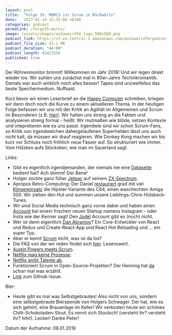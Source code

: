```yaml
---
layout: post
title:  "Folge 35: MURCS ist Scrum in Rückwärts"
date:   2017-01-14 15:35:00 +0100
categories: podcast
permalink: /folge35-murcs/
image: /assets/images/autoweirdfm_logo_500x500.png
podcast_link: https://s3.eu-central-1.amazonaws.com/autoweirdfm/podcasts/folge-35-murcs.mp3
podcast_file_size: 43,1 MB
podcast_duration: "44:09"
podcast_length: 42423356
published: true
---
```

Der Röhrenmonitor brimmt! Willkommen im Jahr 2018! Und wir legen direkt wieder los: Wir suhlen uns zunächst mal in 80er-Jahre Technikromantik. Damals war auch wirklich noch alles besser! Tapes sind unzweifellos das beste Speichermedium. Nuffsaid. 

Kurz bevor wir einen Leserbrief an die [Happy Computer](https://de.wikipedia.org/wiki/Happy_Computer) schreiben, kriegen wir dann doch noch die Kurve zu einem aktuelleren Thema. In der heutigen Folge befassen wir uns mit der Kritik an Agilität im Allgemeinen und Scrum im Besonderen (z.B. [hier](https://twitter.com/dan_abramov/status/945073584753594368)). Wir halten uns streng an die Fakten und analysieren streng formal - heißt: Wir mutmaßen wie blöde, setzen Kontexte und  intepretieren wie es uns passt. Irgendwie sind wir schon Scrum-Fans, so Kritik von irgendwelchen dahergelaufenen Superhelden lässt uns auch nicht kalt, da müssen wir drauf reagieren.
Wie Donkey Kong machen wir bis kurz vor Schluss noch fröhlich neue Fässer auf. So strukturiert wie immer. Vom Hölzken aufs Stöcksken, wie man im Sauerland sagt.

Links:
- Gibt es eigentlich irgendjemanden, der niemals nie eine [Datasette](https://de.wikipedia.org/wiki/Datasette) bedient hat? Ach stimmt! Der Bene!
- Holger zockte ganz füher [Jetpac](https://www.youtube.com/watch?v=9Hy29KoBnGY) auf seinem [ZX-Spectrum](https://de.wikipedia.org/wiki/Sinclair_ZX_Spectrum).
- Apropos Retro-Computing: Der Daniel [restauriert](http://www.danielschneller.com/2017/12/amiga-500-restoration.html) grad mit viel [Körpereinsatz](http://www.danielschneller.com/2018/01/amiga-500-restoration-retrobrighting-i.html) die Hipster-Variante des C64, einen waschechten Amiga 500. Wir ziehen den Hut und summen unsere Lieblings-Chris-Hülsbeck-Tunes.
- Wir sind Social Media technisch ganz vorne dabei und haben einen [Account](https://www.instagram.com/autoweirdfm/) bei einem frischen neuen Startup namens Instagram - oder Insta wie der Kenner sagt! Den [Jodel](https://de.wikipedia.org/wiki/Jodel_(App)) Account gibt es (noch) nicht.
- Wer ist denn eigentlich [Dan Abramov](https://twitter.com/dan_abramov?lang=de)? Ein Core-Entwickler von React und Redux und Create-React-App und React Hot Reloading und ... ein super Typ.
- Aber er kennt [Scrum](https://twitter.com/dan_abramov/status/945073584753594368) nicht, was ist da los?
- Die FAQ von der wir reden findet sich [hier](https://dev.to/dan_abramov/react-beginner-question-thread--1i5e). Lesenswert. 
- [Austin Powers meets Scrum](https://i.stack.imgur.com/mqxMR.png).
- [Netflix mag keine Prozesse](https://twitter.com/RichRogersIoT/status/948735867446808576).
- [Netflix wirbt Talente ab](https://twitter.com/matthewpskelton/status/657153698943119361?lang=de).
- Funktioniert Scrum in Open-Source-Projekten? Der Henning hat [da](http://autoweird.fm/folge20-open-source-als-job/) schon mal was erzählt. 
- [Link](https://github.com/autoweirdfm/autoweirdfm.github.io/issues/37) zum Github-Issue.

Bier:
- Heute gibt es mal was Selbstgebrautes! Also nicht von uns, sondern eine selbstgebraute Bierspende von Holgers Schwager. Der hat, wie es sich gehört, eine Brauanlage im Keller! Wir verkosten heute ein schönes Chilli-Schokoladen-Stout. Es nennt sich Stoutsch! (versteht ihr? versteht ihr? hihi!). Lecker! Danke Peter! 

Datum der Aufnahme: 08.01.2018

